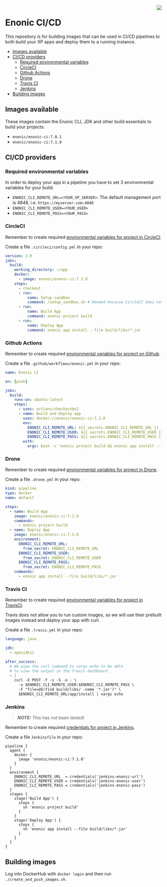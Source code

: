 <img align="right" src="https://raw.githubusercontent.com/enonic/xp/master/misc/logo.png">
<h1>Enonic CI/CD</h1>

This repository is for building images that can be used in CI/CD pipelines to both build your XP apps and deploy them to a running instance.

- [Images available](#images-available)
- [CI/CD providers](#cicd-providers)
  - [Required environmental variables](#required-environmental-variables)
  - [CircleCI](#circleci)
  - [Github Actions](#github-actions)
  - [Drone](#drone)
  - [Travis CI](#travis-ci)
  - [Jenkins](#jenkins)
- [Building images](#building-images)

## Images available

These images contain the Enonic CLI, JDK and other build essentials to build your projects:

* `enonic/enonic-ci:7.0.1`
* `enonic/enonic-ci:7.1.0`

## CI/CD providers

### Required environmental variables

In order to deploy your app in a pipeline you have to set 3 environmental variables for your build:
* `ENONIC_CLI_REMOTE_URL=<YOUR_XP_SERVER>`: The default management port is 4848, i.e. `https://myserver.com:4848`
* `ENONIC_CLI_REMOTE_USER=<YOUR_USER>`
* `ENONIC_CLI_REMOTE_PASS=<YOUR_PASS>`

### CircleCI

Remember to create required [environmental variables for project in CircleCI](https://circleci.com/docs/2.0/env-vars/#setting-an-environment-variable-in-a-project).

Create a file `.circleci/config.yml` in your repo:

```yaml
version: 2.0
jobs:
  build:
    working_directory: ~/app
    docker:
      - image: enonic/enonic-ci:7.1.0
    steps:
      - checkout
      - run:
          name: Setup sandbox
          command: /setup_sandbox.sh # Needed because CircleCI does not respect docker entrypoints
      - run:
          name: Build App
          command: enonic project build
      - run:
          name: Deploy App
          command: enonic app install --file build/libs/*.jar
```

### Github Actions

Remember to create required [environmental variables for project on Github](https://help.github.com/en/articles/virtual-environments-for-github-actions#creating-and-using-secrets-encrypted-variables).

Create a file `.github/workflows/enonic.yml` in your repo:

```yaml
name: Enonic CI

on: [push]

jobs:
  build:
    runs-on: ubuntu-latest
    steps:
      - uses: actions/checkout@v1
      - name: Build and Deploy app
        uses: docker://enonic/enonic-ci:7.1.0
        env:
          ENONIC_CLI_REMOTE_URL: ${{ secrets.ENONIC_CLI_REMOTE_URL }}
          ENONIC_CLI_REMOTE_USER: ${{ secrets.ENONIC_CLI_REMOTE_USER }}
          ENONIC_CLI_REMOTE_PASS: ${{ secrets.ENONIC_CLI_REMOTE_PASS }}
        with:
          args: bash -c "enonic project build && enonic app install --file build/libs/*.jar"
```

### Drone

Remember to create required [environmental variables for project in Drone](https://docs.drone.io/configure/secrets/).

Create a file `.drone.yml` in your repo:

```yaml
kind: pipeline
type: docker
name: default

steps:
  - name: Build App
    image: enonic/enonic-ci:7.1.0
    commands:
      - enonic project build
  - name: Deploy App
    image: enonic/enonic-ci:7.1.0
    environment:
      ENONIC_CLI_REMOTE_URL:
        from_secret: ENONIC_CLI_REMOTE_URL
      ENONIC_CLI_REMOTE_USER:
        from_secret: ENONIC_CLI_REMOTE_USER
      ENONIC_CLI_REMOTE_PASS:
        from_secret: ENONIC_CLI_REMOTE_PASS
    commands:
      - enonic app install --file build/libs/*.jar
```

### Travis CI

Remember to create required [environmental variables for project in TravisCI](https://docs.travis-ci.com/user/environment-variables/#defining-variables-in-repository-settings).

Travis does not allow you to run custom images, so we will use their prebuilt images instead and deploy your app with curl.

Create a file `.travis.yml` in your repo:

```yaml
language: java

jdk:
  - openjdk11

after_success:
  # We pipe the curl command to xargs echo to be able
  # to view the output in the Travis dashboard
  - |
    curl -X POST -f -s -S -o - \
      -u $ENONIC_CLI_REMOTE_USER:$ENONIC_CLI_REMOTE_PASS \
      -F "file=@$(find build/libs/ -name '*.jar')" \
      $ENONIC_CLI_REMOTE_URL/app/install | xargs echo
```

### Jenkins

> **_NOTE:_** This has not been tested!

Remember to create required [credentials for project in Jenkins](https://jenkins.io/doc/book/pipeline/jenkinsfile/#handling-credentials).

Create a file `Jenkinsfile` in your repo:

```
pipeline {
  agent {
    docker {
      image 'enonic/enonic-ci:7.1.0'
    }
  }
  environment {
    ENONIC_CLI_REMOTE_URL  = credentials('jenkins-enonic-url')
    ENONIC_CLI_REMOTE_USER = credentials('jenkins-enonic-user')
    ENONIC_CLI_REMOTE_PASS = credentials('jenkins-enonic-pass')
  }
  stages {
    stage('Build App') {
      steps {
        sh 'enonic project build'
      }
    }
    stage('Deploy App') {
      steps {
        sh 'enonic app install --file build/libs/*.jar'
      }
    }
  }
}
```

## Building images

Log into DockerHub with `docker login` and then run `./create_and_push_images.sh`.
